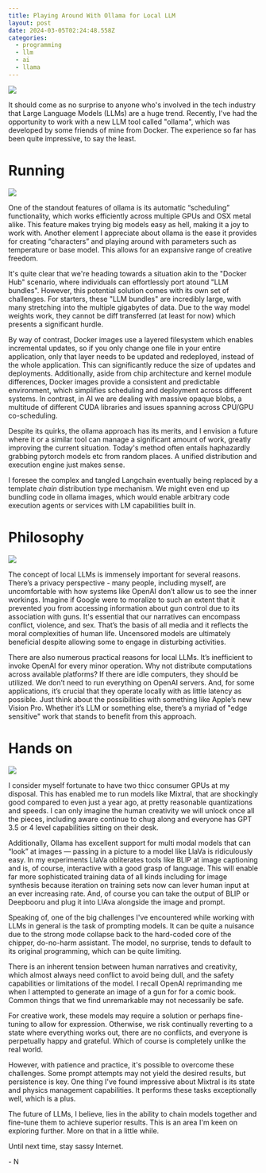 ```yaml
---
title: Playing Around With Ollama for Local LLM
layout: post
date: 2024-03-05T02:24:48.558Z
categories:
  - programming
  - llm
  - ai
  - llama
---
```


![](/images/img_6907.jpeg?height=512px)

It should come as no surprise to anyone who's involved in the tech industry that Large Language Models (LLMs) are a huge trend. Recently, I've had the opportunity to work with a new LLM tool called "ollama", which was developed by some friends of mine from Docker. The experience so far has been quite impressive, to say the least.

# Running

![](/images/img_6910.jpeg?height=512px)

One of the standout features of ollama is its automatic “scheduling” functionality, which works efficiently across multiple GPUs and OSX metal alike. This feature makes trying big models easy as hell, making it a joy to work with. Another element I appreciate about ollama is the ease it provides for creating “characters” and playing around with parameters such as temperature or base model. This allows for an expansive range of creative freedom.

It's quite clear that we're heading towards a situation akin to the "Docker Hub" scenario, where individuals can effortlessly port atound "LLM bundles". However, this potential solution comes with its own set of challenges. For starters, these "LLM bundles" are incredibly large, with many stretching into the multiple gigabytes of data. Due to the way model weights work, they cannot be diff transferred (at least for now) which presents a significant hurdle.

By way of contrast, Docker images use a layered filesystem which enables incremental updates, so if you only change one file in your entire application, only that layer needs to be updated and redeployed, instead of the whole application. This can significantly reduce the size of updates and deployments. Additionally, aside from chip architecture and kernel module differences, Docker images provide a consistent and predictable environment, which simplifies scheduling and deployment across different systems. In contrast, in AI we are dealing with massive opaque blobs, a multitude of different CUDA libraries and issues spanning across CPU/GPU co-scheduling.

Despite its quirks, the ollama approach has its merits, and I envision a future where it or a similar tool can manage a significant amount of work, greatly improving the current situation. Today's method often entails haphazardly grabbing pytorch models etc from random places. A unified distribution and execution engine just makes sense.

I foresee the complex and tangled Langchain eventually being replaced by a template *chain* distribution type mechanism. We might even end up bundling code in ollama images, which would enable arbitrary code execution agents or services with LM capabilities built in.

# Philosophy

![](/images/img_6909.jpeg?height=512px)

The concept of local LLMs is immensely important for several reasons. There’s a privacy perspective - many people, including myself, are uncomfortable with how systems like OpenAI don’t allow us to see the inner workings. Imagine if Google were to moralize to such an extent that it prevented you from accessing information about gun control due to its association with guns. It's essential that our narratives can encompass conflict, violence, and sex. That’s the basis of all media and it reflects the moral complexities of human life. Uncensored models are ultimately beneficial despite allowing some to engage in disturbing activities.

There are also numerous practical reasons for local LLMs. It’s inefficient to invoke OpenAI for every minor operation. Why not distribute computations across available platforms? If there are idle computers, they should be utilized. We don’t need to run everything on OpenAI servers. And, for some applications, it’s crucial that they operate locally with as little latency as possible. Just think about the possibilities with something like Apple’s new Vision Pro. Whether it’s LLM or something else, there’s a myriad of "edge sensitive" work that stands to benefit from this approach.

# Hands on

![](/images/untitled.png?height=512px)

I consider myself fortunate to have two thicc consumer GPUs at my disposal. This has enabled me to run models like Mixtral, that are shockingly good compared to even just a year ago, at pretty reasonable quantizations and speeds. I can only imagine the human creativity we will unlock once all the pieces, including aware continue to chug along and everyone has GPT 3.5 or 4 level capabilities sitting on their desk.

Additionally, Ollama has excellent support for multi modal models that can “look” at images — passing in a picture to a model like LlaVa is ridiculously easy. In my experiments LlaVa obliterates tools like BLIP at image captioning and is, of course, interactive with a good grasp of language. This will enable far more sophisticated training data of all kinds including for image synthesis because iteration on training sets now can lever human input at an ever increasing rate. And, of course you can take the output of BLIP or Deepbooru and plug it into LlAva alongside the image and prompt.

Speaking of, one of the big challenges I've encountered while working with LLMs in general is the task of prompting models. It can be quite a nuisance due to the strong mode collapse back to the hard-coded core of the chipper, do-no-harm assistant. The model, no surprise, tends to default to its original programming, which can be quite limiting.

There is an inherent tension between human narratives and creativity, which almost always need conflict to avoid being dull, and the safety capabilities or limitations of the model. I recall OpenAI reprimanding me when I attempted to generate an image of a gun for for a comic book. Common things that we find unremarkable may not necessarily be safe.

For creative work, these models may require a solution or perhaps fine-tuning to allow for expression. Otherwise, we risk continually reverting to a state where everything works out, there are no conflicts, and everyone is perpetually happy and grateful. Which of course is completely unlike the real world.

However, with patience and practice, it's possible to overcome these challenges. Some prompt attempts may not yield the desired results, but persistence is key. One thing I've found impressive about Mixtral is its state and physics management capabilities. It performs these tasks exceptionally well, which is a plus.

The future of LLMs, I believe, lies in the ability to chain models together and fine-tune them to achieve superior results. This is an area I'm keen on exploring further. More on that in a little while. 

U﻿ntil next time, stay sassy Internet.

-﻿ N
